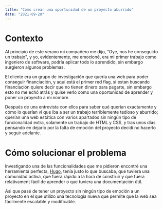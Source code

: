 ```yaml
---
title: "Como crear una oportunidad de un proyecto aburrido"
date: "2021-09-28"
---
```



# Contexto
Al principio de este verano mi compañero me dijo, "Oye, nos he conseguido un trabajo", y yo, evidentemente, me emocioné, era mi primer trabajo como ingeniero de software, podría aplicar todo lo aprendido, sin embargo surgieron algunos problemas.

El cliente era un grupo de investigación que quería una web para poder conseguir financiación, y aquí está el primer red flag, si estan buscando financiación quiere decir que no tienen dinero para pagarte, sin embargo esto no me echó atrás y quise verlo como una oportunidad de aprender y poner un proyecto a mi nombre.

Después de una entrevista con ellos para saber qué querían exactamente y cómo lo querían vi que iba a ser un trabajo terriblemente tedioso y aburrido; querían una web estática con varios apartados sin ningún tipo de funcionalidad extra, solamente un trabajo de HTML y CSS, y tras unos días pensando en dejarlo por la falta de emoción del proyecto decidí no hacerlo y seguir adelante.

# Cómo solucionar el problema
Investigando una de las funcionalidades que me pidieron encontré una herramienta perfecta, [Hugo](https://gohugo.io/), tenía justo lo que buscaba, que tuviera una comunidad activa, que fuera rápido a la hora de construir y que fuera relativament fácil de aprender o que tuviera una documentación útil.

Asi que pasé de tener un proyecto sin ningún tipo de emoción a un proyecto en el que utilizo una tecnología nueva que permite que la web sea fácilmente escalable y modificable.

